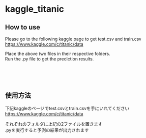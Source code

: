 # kaggle_titanic

## How to use 

Please go to the following kaggle page to get test.csv and train.csv  
https://www.kaggle.com/c/titanic/data

Place the above two files in their respective folders.  
Run the .py file to get the prediction results.

<br>
<br>
<br>
  
## 使用方法  

下記kaggleのページでtest.csvとtrain.csvを手にいれてください  
https://www.kaggle.com/c/titanic/data

それぞれのフォルダに上記の2ファイルを置きます  
.pyを実行すると予測の結果が出力されます
